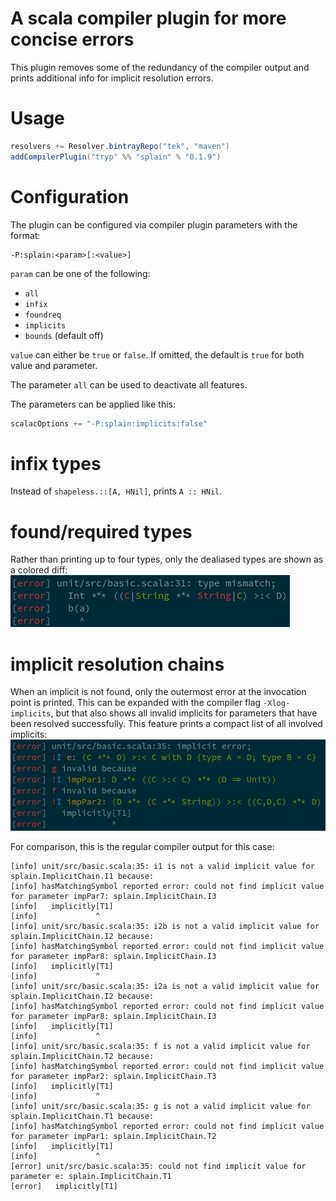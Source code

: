 # A scala compiler plugin for more concise errors
This plugin removes some of the redundancy of the compiler output and prints
additional info for implicit resolution errors.

# Usage

```sbt
resolvers += Resolver.bintrayRepo("tek", "maven")
addCompilerPlugin("tryp" %% "splain" % "0.1.9")
```

# Configuration
The plugin can be configured via compiler plugin parameters with the format:
```
-P:splain:<param>[:<value>]
```
`param` can be one of the following:
* `all`
* `infix`
* `foundreq`
* `implicits`
* `bounds` (default off)

`value` can either be `true` or `false`. If omitted, the default is `true` for
both value and parameter.

The parameter `all` can be used to deactivate all features.

The parameters can be applied like this:

```sbt
scalacOptions += "-P:splain:implicits:false"
```

# infix types
Instead of `shapeless.::[A, HNil]`, prints `A :: HNil`.

# found/required types
Rather than printing up to four types, only the dealiased types are shown as a
colored diff:
![foundreq](img/foundreq.jpg)

# implicit resolution chains
When an implicit is not found, only the outermost error at the invocation point
is printed. This can be expanded with the compiler flag `-Xlog-implicits`, but
that also shows all invalid implicits for parameters that have been resolved
successfully.
This feature prints a compact list of all involved implicits:
![implicits](img/implicits.jpg)

For comparison, this is the regular compiler output for this case:
```
[info] unit/src/basic.scala:35: i1 is not a valid implicit value for splain.ImplicitChain.I1 because:
[info] hasMatchingSymbol reported error: could not find implicit value for parameter impPar7: splain.ImplicitChain.I3
[info]   implicitly[T1]
[info]             ^
[info] unit/src/basic.scala:35: i2b is not a valid implicit value for splain.ImplicitChain.I2 because:
[info] hasMatchingSymbol reported error: could not find implicit value for parameter impPar8: splain.ImplicitChain.I3
[info]   implicitly[T1]
[info]             ^
[info] unit/src/basic.scala:35: i2a is not a valid implicit value for splain.ImplicitChain.I2 because:
[info] hasMatchingSymbol reported error: could not find implicit value for parameter impPar8: splain.ImplicitChain.I3
[info]   implicitly[T1]
[info]             ^
[info] unit/src/basic.scala:35: f is not a valid implicit value for splain.ImplicitChain.T2 because:
[info] hasMatchingSymbol reported error: could not find implicit value for parameter impPar2: splain.ImplicitChain.T3
[info]   implicitly[T1]
[info]             ^
[info] unit/src/basic.scala:35: g is not a valid implicit value for splain.ImplicitChain.T1 because:
[info] hasMatchingSymbol reported error: could not find implicit value for parameter impPar1: splain.ImplicitChain.T2
[info]   implicitly[T1]
[info]             ^
[error] unit/src/basic.scala:35: could not find implicit value for parameter e: splain.ImplicitChain.T1
[error]   implicitly[T1]

```
